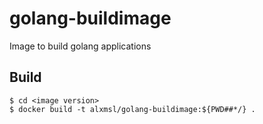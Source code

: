 # golang-buildimage

Image to build golang applications

## Build

```
$ cd <image version>
$ docker build -t alxmsl/golang-buildimage:${PWD##*/} .
```
